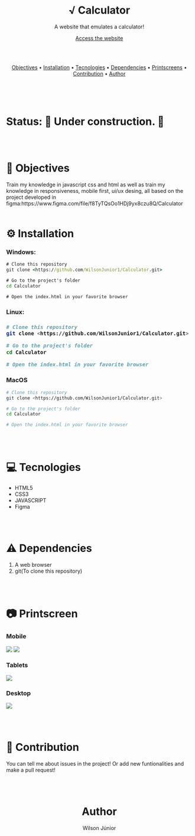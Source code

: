 <h1 align="center">√ Calculator</h1>

<p align="center">A website that emulates a calculator!</p>
<p align="center" ><a href="https://project-calcullator.netlify.app/">Access the website</a></p>

<br/>
<br/>

<p align="center">
 <a href="#objective">Objectives</a> • 
 <a href="#installation">Installation</a> • 
 <a href="#tecnologies">Tecnologies</a> • 
 <a href="dependencies">Dependencies</a> • 
 <a href="printscreens">Printscreens</a> • 
 <a href="#contributions">Contribution</a> •  
 <a href="#author">Author</a>
</p>

<br/><br/><br/>

<h1>Status: 
🚧 Under construction.
🚧 </h1
 
 
<br/><br/>
 
<h1 id="objective">🎯 Objectives</h1>
 
<p>Train my knowledge in javascript css and html as well as train my knowledge in responsiveness, mobile first, ui/ux desing, all based on the project developed in figma:https://www.figma.com/file/f8TyTQsOo1HDj9yx8czu8Q/Calculator
<br/><br/>
 
<h1 id="installation">⚙️ Installation</h1>
 
<h3>Windows:</h3>


```cmd
# Clone this repository
git clone <https://github.com/WilsonJunior1/Calculator.git>

# Go to the project's folder
cd Calculator

# Open the index.html in your favorite browser
```


  
<h3>Linux:<h3>
 
 
```bash
# Clone this repository
git clone <https://github.com/WilsonJunior1/Calculator.git>

# Go to the project's folder
cd Calculator

# Open the index.html in your favorite browser
```
  
<h3>MacOS</h3>


```bash
# Clone this repository
git clone <https://github.com/WilsonJunior1/Calculator.git>

# Go to the project's folder
cd Calculator

# Open the index.html in your favorite browser
```
 
<br/><br/>
 
 
<h1 id="tecnologies">💻 Tecnologies</h1>
 
<ul>
 <li>HTML5</li>
 <li>CSS3</li>
 <li>JAVASCRIPT</li>
 <li>Figma</l1>
</ul>

<br/><br/>

<h1 id="dependencies">⚠️ Dependencies</h1>

 <ol>
 <li>A web browser</li>
 <li>git(To clone this repository)</li>
 </ol>
 
<br/><br/>
 
<h1 id="printscreen">📷 Printscreen</h1>

<h3>Mobile</h3>
<img src="./printscreens/mobile.png">
<img src="./printscreens/more-calculators.png">
<h3>Tablets</h3>
<img src="./printscreens/tablets.png">
<h3>Desktop</h3>
<img src="./printscreens/desktop.png">

<br/><br/>
 
<h1 id="contributions">👥 Contribution</h1>

<p>You can tell me about issues in the project! Or add new funtionalities and make a pull request!</p>

<br/><br/>


<h1 id="author" align="center">Author</h1>

<p align="center">Wilson Júnior</h1>
